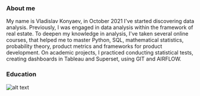### About me
My name is Vladislav Konyaev, in October 2021 I've started discovering data analysis. Previously, I was engaged in data analysis within the framework of real estate.
To deepen my knowledge in analysis, I've taken several online courses, that helped me to master Python, SQL, mathematical statistics, probability theory, product metrics and frameworks for product development. On academic projects, I practiced conducting statistical tests, creating dashboards in Tableau and Superset, using GIT and AIRFLOW.

### Education

![alt text]([https://i.ibb.co/8btNZWX/Screenshot-2023-06-22-at-14-29-41.png])
